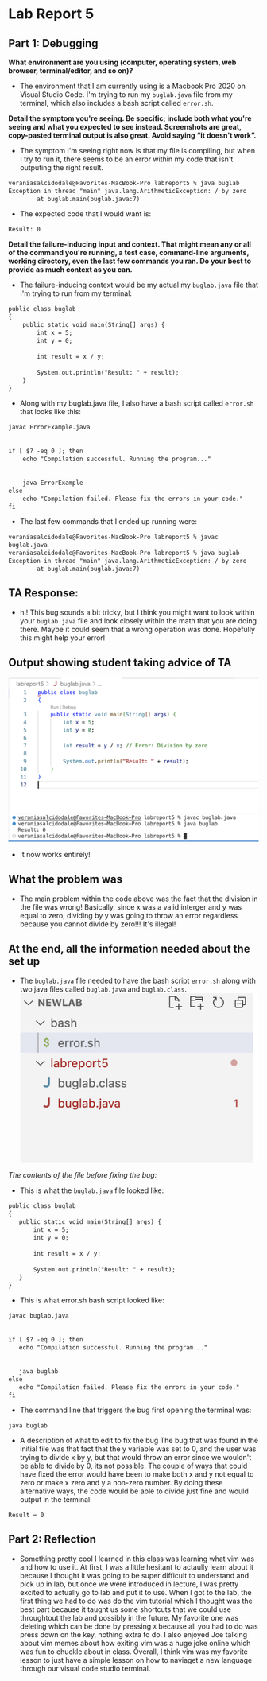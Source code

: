 # Lab Report 5
## Part 1: Debugging
**What environment are you using (computer, operating system, web browser, terminal/editor, and so on)?**
* The environment that I am currently using is a Macbook Pro 2020 on Visual Studio Code. I'm trying to run my `buglab.java` file from my terminal, which also includes a bash script called `error.sh`.

**Detail the symptom you're seeing. Be specific; include both what you're seeing and what you expected to see instead. Screenshots are great, copy-pasted terminal output is also great. Avoid saying “it doesn't work”.**
* The symptom I'm seeing right now is that my file is compiling, but when I try to run it, there seems to be an error within my code that isn't outputing the right result.
```
veraniasalcidodale@Favorites-MacBook-Pro labreport5 % java buglab
Exception in thread "main" java.lang.ArithmeticException: / by zero
        at buglab.main(buglab.java:7)
```
* The expected code that I would want is:
```
Result: 0
```

**Detail the failure-inducing input and context. That might mean any or all of the command you're running, a test case, command-line arguments, working directory, even the last few commands you ran. Do your best to provide as much context as you can.**
* The failure-inducing context would be my actual my `buglab.java` file that I'm trying to run from my terminal:

```
public class buglab 
{
    public static void main(String[] args) {
        int x = 5;
        int y = 0;
        
        int result = x / y;
        
        System.out.println("Result: " + result);
    }
}
```
* Along with my buglab.java file, I also have a bash script called `error.sh` that looks like this:

```
javac ErrorExample.java


if [ $? -eq 0 ]; then
    echo "Compilation successful. Running the program..."
    
    
    java ErrorExample
else
    echo "Compilation failed. Please fix the errors in your code."
fi
```
* The last few commands that I ended up running were:
```
veraniasalcidodale@Favorites-MacBook-Pro labreport5 % javac buglab.java
veraniasalcidodale@Favorites-MacBook-Pro labreport5 % java buglab
Exception in thread "main" java.lang.ArithmeticException: / by zero
        at buglab.main(buglab.java:7)
```
## TA Response:
* hi! This bug sounds a bit tricky, but I think you might want to look within your `buglab.java` file and look closely within     the math that you are doing there. Maybe it could seem that a wrong operation was done.
  Hopefully this might help your error!

## Output showing student taking advice of TA
![Image](one.png)
![Image](two.png)

* It now works entirely!

## What the problem was
* The main problem within the code above was the fact that the division in the file was wrong! Basically, since x was a valid interger and y was equal to zero, dividing by y was going to throw an error regardless because you cannot divide by zero!!!
It's illegal!

## At the end, all the information needed about the set up
* The `buglab.java` file needed to have the bash script `error.sh` along with two java files called `buglab.java` and `buglab.class`.
 ![Image](three.png)
 
 *The contents of the file before fixing the bug:*
 * This is what the `buglab.java` file looked like:
 ```
 public class buglab 
{
    public static void main(String[] args) {
        int x = 5;
        int y = 0;
        
        int result = x / y; 
        
        System.out.println("Result: " + result);
    }
}

 ```
 * This is what error.sh bash script looked like:
 ```
javac buglab.java


if [ $? -eq 0 ]; then
    echo "Compilation successful. Running the program..."
    
    
    java buglab
else
    echo "Compilation failed. Please fix the errors in your code."
fi
 ```
 * The command line that triggers the bug first opening the terminal was:
 ```
 java buglab
 ```
 * A description of what to edit to fix the bug
The bug that was found in the initial file was that fact that the y variable was set to 0, and the user was trying to divide x by y, but that would throw an error since we wouldn't be able to divide by 0, its not possible. The couple of ways that could have fixed the error would have been to make both x and y not equal to zero or make x zero and y a non-zero number. By doing these alternative ways, the code would be able to divide just fine and would output in the terminal:
 ```
 Result = 0
 ```

## Part 2: Reflection
* Something pretty cool I learned in this class was learning what vim was and how to use it. At first, I was a little hesitant to actaully learn about it because I thought it was going to be super difficult to understand and pick up in lab, but once we were introduced in lecture, I was pretty excited to actually go to lab and put it to use. When I got to the lab, the first thing we had to do was do the vim tutorial which I thought was the best part because it taught us some shortcuts that we could use throughtout the lab and possibly in the future. My favorite one was deleting which can be done by pressing `X` because all you had to do was press down on the key, nothing extra to do. I also enjoyed Joe talking about vim memes about how exiting vim was a huge joke online which was fun to chuckle about in class. Overall, I think vim was my favorite lesson to just have a simple lesson on how to naviaget a new language through our visual code studio terminal.


